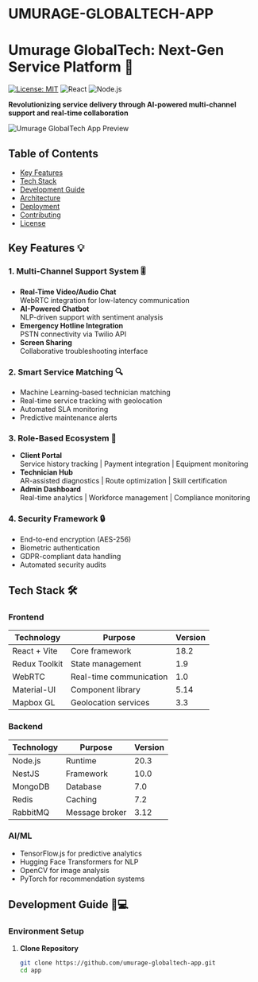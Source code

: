 # UMURAGE-GLOBALTECH-APP
# Umurage GlobalTech: Next-Gen Service Platform 🚀

[![License: MIT](https://img.shields.io/badge/License-MIT-blue.svg)](https://opensource.org/licenses/MIT)
![React](https://img.shields.io/badge/React-18.2-blue)
![Node.js](https://img.shields.io/badge/Node.js-20.x-green)

**Revolutionizing service delivery through AI-powered multi-channel support and real-time collaboration**

![Umurage GlobalTech App Preview](assets/app-preview.gif)

## Table of Contents
- [Key Features](#key-features-)
- [Tech Stack](#tech-stack-)
- [Development Guide](#development-guide-)
- [Architecture](#architecture-)
- [Deployment](#deployment-)
- [Contributing](#contributing-)
- [License](#license-)

## Key Features 💡

### 1. Multi-Channel Support System 🎚️
- **Real-Time Video/Audio Chat**  
  WebRTC integration for low-latency communication
- **AI-Powered Chatbot**  
  NLP-driven support with sentiment analysis
- **Emergency Hotline Integration**  
  PSTN connectivity via Twilio API
- **Screen Sharing**  
  Collaborative troubleshooting interface

### 2. Smart Service Matching 🔍
- Machine Learning-based technician matching
- Real-time service tracking with geolocation
- Automated SLA monitoring
- Predictive maintenance alerts

### 3. Role-Based Ecosystem 👥
- **Client Portal**  
  Service history tracking | Payment integration | Equipment monitoring
- **Technician Hub**  
  AR-assisted diagnostics | Route optimization | Skill certification
- **Admin Dashboard**  
  Real-time analytics | Workforce management | Compliance monitoring

### 4. Security Framework 🔒
- End-to-end encryption (AES-256)
- Biometric authentication
- GDPR-compliant data handling
- Automated security audits

## Tech Stack 🛠️

### Frontend
| Technology | Purpose | Version |
|------------|---------|---------|
| React + Vite | Core framework | 18.2 |
| Redux Toolkit | State management | 1.9 |
| WebRTC | Real-time communication | 1.0 |
| Material-UI | Component library | 5.14 |
| Mapbox GL | Geolocation services | 3.3 |

### Backend
| Technology | Purpose | Version |
|------------|---------|---------|
| Node.js | Runtime | 20.3 |
| NestJS | Framework | 10.0 |
| MongoDB | Database | 7.0 |
| Redis | Caching | 7.2 |
| RabbitMQ | Message broker | 3.12 |

### AI/ML
- TensorFlow.js for predictive analytics
- Hugging Face Transformers for NLP
- OpenCV for image analysis
- PyTorch for recommendation systems

## Development Guide 🧑💻

### Environment Setup
1. **Clone Repository**
   ```bash
   git clone https://github.com/umurage-globaltech-app.git
   cd app
